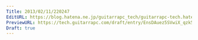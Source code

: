 ```yaml
---
Title: 2013/02/11/220247
EditURL: https://blog.hatena.ne.jp/guitarrapc_tech/guitarrapc-tech.hatenablog.com/atom/entry/6802418398340412331
PreviewURL: https://tech.guitarrapc.com/draft/entry/EnsDAuez5SVwiX_qzk59c54y4Gg
Draft: true
---
```


